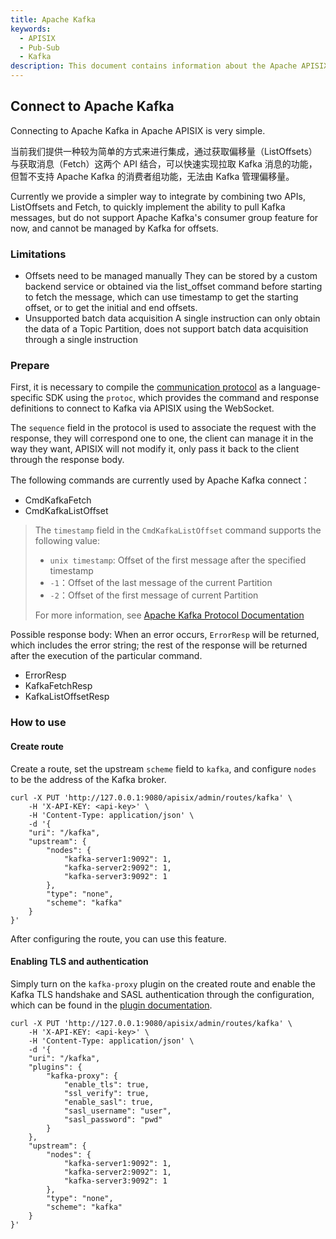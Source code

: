 ```yaml
---
title: Apache Kafka
keywords:
  - APISIX
  - Pub-Sub
  - Kafka
description: This document contains information about the Apache APISIX kafka pub-sub scenario.
---
```


<!--
#
# Licensed to the Apache Software Foundation (ASF) under one or more
# contributor license agreements.  See the NOTICE file distributed with
# this work for additional information regarding copyright ownership.
# The ASF licenses this file to You under the Apache License, Version 2.0
# (the "License"); you may not use this file except in compliance with
# the License.  You may obtain a copy of the License at
#
#     http://www.apache.org/licenses/LICENSE-2.0
#
# Unless required by applicable law or agreed to in writing, software
# distributed under the License is distributed on an "AS IS" BASIS,
# WITHOUT WARRANTIES OR CONDITIONS OF ANY KIND, either express or implied.
# See the License for the specific language governing permissions and
# limitations under the License.
#
-->

## Connect to Apache Kafka

Connecting to Apache Kafka in Apache APISIX is very simple.

当前我们提供一种较为简单的方式来进行集成，通过获取偏移量（ListOffsets）与获取消息（Fetch）这两个 API 结合，可以快速实现拉取 Kafka 消息的功能，但暂不支持 Apache Kafka 的消费者组功能，无法由 Kafka 管理偏移量。

Currently we provide a simpler way to integrate by combining two APIs, ListOffsets and Fetch, to quickly implement the ability to pull Kafka messages, but do not support Apache Kafka's consumer group feature for now, and cannot be managed by Kafka for offsets.

### Limitations

- Offsets need to be managed manually
They can be stored by a custom backend service or obtained via the list_offset command before starting to fetch the message, which can use timestamp to get the starting offset, or to get the initial and end offsets.
- Unsupported batch data acquisition
A single instruction can only obtain the data of a Topic Partition, does not support batch data acquisition through a single instruction

### Prepare

First, it is necessary to compile the [communication protocol](../../../../apisix/pubsub.proto) as a language-specific SDK using the `protoc`, which provides the command and response definitions to connect to Kafka via APISIX using the WebSocket.

The `sequence` field in the protocol is used to associate the request with the response, they will correspond one to one, the client can manage it in the way they want, APISIX will not modify it, only pass it back to the client through the response body.

The following commands are currently used by Apache Kafka connect：

- CmdKafkaFetch
- CmdKafkaListOffset

> The `timestamp` field in the `CmdKafkaListOffset` command supports the following value:
>
> - `unix timestamp`: Offset of the first message after the specified timestamp
> - `-1`：Offset of the last message of the current Partition
> - `-2`：Offset of the first message of current Partition
>
> For more information, see [Apache Kafka Protocol Documentation](https://kafka.apache.org/protocol.html#The_Messages_ListOffsets)

Possible response body: When an error occurs, `ErrorResp` will be returned, which includes the error string; the rest of the response will be returned after the execution of the particular command.

- ErrorResp
- KafkaFetchResp
- KafkaListOffsetResp

### How to use

#### Create route

Create a route, set the upstream `scheme` field to `kafka`, and configure `nodes` to be the address of the Kafka broker.

```shell
curl -X PUT 'http://127.0.0.1:9080/apisix/admin/routes/kafka' \
    -H 'X-API-KEY: <api-key>' \
    -H 'Content-Type: application/json' \
    -d '{
    "uri": "/kafka",
    "upstream": {
        "nodes": {
            "kafka-server1:9092": 1,
            "kafka-server2:9092": 1,
            "kafka-server3:9092": 1
        },
        "type": "none",
        "scheme": "kafka"
    }
}'
```

After configuring the route, you can use this feature.

#### Enabling TLS and authentication

Simply turn on the `kafka-proxy` plugin on the created route and enable the Kafka TLS handshake and SASL authentication through the configuration, which can be found in the [plugin documentation](../../../en/latest/plugins/kafka-proxy.md).

```shell
curl -X PUT 'http://127.0.0.1:9080/apisix/admin/routes/kafka' \
    -H 'X-API-KEY: <api-key>' \
    -H 'Content-Type: application/json' \
    -d '{
    "uri": "/kafka",
    "plugins": {
        "kafka-proxy": {
            "enable_tls": true,
            "ssl_verify": true,
            "enable_sasl": true,
            "sasl_username": "user",
            "sasl_password": "pwd"
        }
    },
    "upstream": {
        "nodes": {
            "kafka-server1:9092": 1,
            "kafka-server2:9092": 1,
            "kafka-server3:9092": 1
        },
        "type": "none",
        "scheme": "kafka"
    }
}'
```
